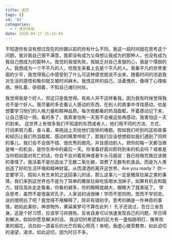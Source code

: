 ```yaml
---
title: 迷茫
tags: []
id: '82'
categories:
  - - 夜炉诗话
date: 2018-04-17 15:16:49
---
```


不知道你有没有想过现在的你跟以前的你有什么不同。我这一段时间就在思考这个问题，我对我自己很不满意，我即没有成为父母想让我成为的那种人，也没有成为我自己想成为的那种人。我觉的我很失败，我缺乏对自己发狠的心，我是个懦弱的人。我想成为一个不平凡的人，但我生来看上去是个平凡的人。我看平凡的世界里面的少平，我觉得我心中感受到了什么可这种感觉就说不出来，随着时间的流逝我对生活的感悟和敬仰就又被时间麻木。我恨这样的自己，活着愧疚，像得了心理疾病，挣扎着，徘徊着，不知自己魂归何处。
<!-- more -->
我觉得我是个好人，但这只是我觉得。有些人并不这样看我，因为我有时候觉得我也不是个好人。我尽量的多去看让人感动的东西，在别人的故事中寻找感动，也是想要学习他们的人格力量和精神品质。每次我都看的热泪盈眶，怀着感动记下来，让自己感动一把。看的多了，我真害怕有一天我不会被这些再感动，我害怕这一天的到来。 这世界上有很多我们不知道的东西或者人，他们用不同的方法、方式、行动来努力着，奋斗着，来挑战上天给他们安排的难题。假如我们听到的这些故事和经历让我们热泪盈眶、感动的稀里哗啦了，那我们应该想想假如我们遇到了同样的事儿，我们会不会很不错、很优秀的做完。并且感动别人。把你的每一天都当做是唯一的机会，是你生命中的最后一天。你准备好面对即将到来的机会吗？或者是当你假如面对死亡的话，你会不会对着死神或者牛头马面说：我已经做完我应该做的事情了。我活着不是创造出了无数二氧化碳，浪费了无数有机食品，而是为人类创造了好的生活环境和精神财富。从而潇洒的离开这世界。Are you ready？ 你一定要学习，假如人有生来知之这回事儿的话，那么这事儿一定是撒尿拉屎之类的事情，我们来到这世界也不是为了简单的撒尿拉屎吃饭喝水泡妹子。如果有机会和能力，就往高处走走看看，你看的越多，你的眼睛就越大，眼睛大了就美丽了。 学会思考，虽然不是很喜欢孔子。人家说的话很棒！学而不思则罔，思而不学则怠。说的很明白了吧？我觉得不用解释了，除非有错别字。思考的确是一件神奇的事情。她如此美妙。神游物外，黄粱美梦可不算在此列！ 孔子还说过，吾日三省吾身。这是个好习惯，应该学习并拥有。反省自身可以快速发现自己的问题，早日得到解决，假如你愿意解决的话。 我迫切的希望我的前方有一盏指路明灯，像黑夜里的烟花，洁白如一道喜乐的光芒将我心照亮！来吧，我虚心接受教育，如此迫切的渴望，渴求。如此迫切，因为时日不多。